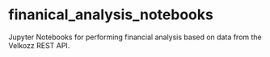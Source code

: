# finanical_analysis_notebooks
Jupyter Notebooks for performing financial analysis based on data from the Velkozz REST API.
